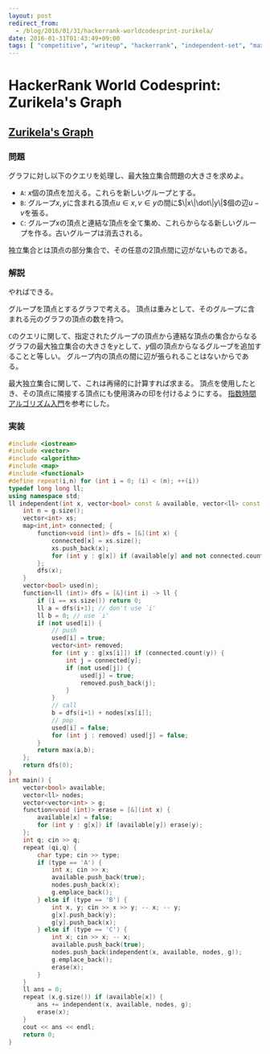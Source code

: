 ```yaml
---
layout: post
redirect_from:
  - /blog/2016/01/31/hackerrank-worldcodesprint-zurikela/
date: 2016-01-31T01:43:49+09:00
tags: [ "competitive", "writeup", "hackerrank", "independent-set", "maximum-independent-set", "graph", "world-codesprint" ]
---
```


# HackerRank World Codesprint: Zurikela's Graph

## [Zurikela's Graph](https://www.hackerrank.com/contests/worldcodesprint/challenges/zurikela)

### 問題

グラフに対し以下のクエリを処理し、最大独立集合問題の大きさを求めよ。

-   `A`: $x$個の頂点を加える。これらを新しいグループとする。
-   `B`: グループ$x,y$に含まれる頂点$u \in x, v \in y$の間に$\|x\|\dot\|y\|$個の辺$u - v$を張る。
-   `C`: グループ$x$の頂点と連結な頂点を全て集め、これらからなる新しいグループを作る。古いグループは消去される。

独立集合とは頂点の部分集合で、その任意の2頂点間に辺がないものである。

### 解説

やればできる。

グループを頂点とするグラフで考える。
頂点は重みとして、そのグループに含まれる元のグラフの頂点の数を持つ。

`C`のクエリに関して、指定されたグループの頂点から連結な頂点の集合からなるグラフの最大独立集合の大きさを$y$として、$y$個の頂点からなるグループを追加することと等しい。
グループ内の頂点の間に辺が張られることはないからである。

最大独立集合に関して、これは再帰的に計算すれば求まる。
頂点を使用したとき、その頂点に隣接する頂点にも使用済みの印を付けるようにする。
[指数時間アルゴリズム入門](http://www.slideshare.net/wata_orz/ss-12131479)を参考にした。

### 実装

``` c++
#include <iostream>
#include <vector>
#include <algorithm>
#include <map>
#include <functional>
#define repeat(i,n) for (int i = 0; (i) < (n); ++(i))
typedef long long ll;
using namespace std;
ll independent(int x, vector<bool> const & available, vector<ll> const & nodes, vector<vector<int> > const & g) {
    int n = g.size();
    vector<int> xs;
    map<int,int> connected; {
        function<void (int)> dfs = [&](int x) {
            connected[x] = xs.size();
            xs.push_back(x);
            for (int y : g[x]) if (available[y] and not connected.count(y)) dfs(y);
        };
        dfs(x);
    }
    vector<bool> used(n);
    function<ll (int)> dfs = [&](int i) -> ll {
        if (i == xs.size()) return 0;
        ll a = dfs(i+1); // don't use `i'
        ll b = 0; // use `i'
        if (not used[i]) {
            // push
            used[i] = true;
            vector<int> removed;
            for (int y : g[xs[i]]) if (connected.count(y)) {
                int j = connected[y];
                if (not used[j]) {
                    used[j] = true;
                    removed.push_back(j);
                }
            }
            // call
            b = dfs(i+1) + nodes[xs[i]];
            // pop
            used[i] = false;
            for (int j : removed) used[j] = false;
        }
        return max(a,b);
    };
    return dfs(0);
}
int main() {
    vector<bool> available;
    vector<ll> nodes;
    vector<vector<int> > g;
    function<void (int)> erase = [&](int x) {
        available[x] = false;
        for (int y : g[x]) if (available[y]) erase(y);
    };
    int q; cin >> q;
    repeat (qi,q) {
        char type; cin >> type;
        if (type == 'A') {
            int x; cin >> x;
            available.push_back(true);
            nodes.push_back(x);
            g.emplace_back();
        } else if (type == 'B') {
            int x, y; cin >> x >> y; -- x; -- y;
            g[x].push_back(y);
            g[y].push_back(x);
        } else if (type == 'C') {
            int x; cin >> x; -- x;
            available.push_back(true);
            nodes.push_back(independent(x, available, nodes, g));
            g.emplace_back();
            erase(x);
        }
    }
    ll ans = 0;
    repeat (x,g.size()) if (available[x]) {
        ans += independent(x, available, nodes, g);
        erase(x);
    }
    cout << ans << endl;
    return 0;
}
```
